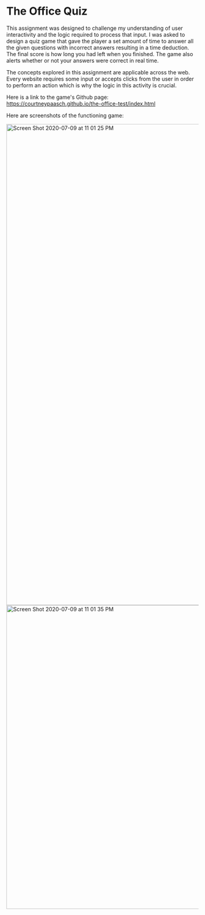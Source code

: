 # The Office Quiz

This assignment was designed to challenge my understanding of user interactivity and the logic required to process that input. I was asked to design a quiz game that gave the player a set amount of time to answer all the given questions with incorrect answers resulting in a time deduction. The final score is how long you had left when you finished. The game also alerts whether or not your answers were correct in real time. 

The concepts explored in this assignment are applicable across the web. Every website requires some input or accepts clicks from the user in order to perform an action which is why the logic in this activity is crucial.

Here is a link to the game's Github page: https://courtneypaasch.github.io/the-office-test/index.html

Here are screenshots of the functioning game:

<img width="1262" alt="Screen Shot 2020-07-09 at 11 01 25 PM" src="https://user-images.githubusercontent.com/40651335/87111806-42a09a00-c238-11ea-9701-f2b8406b4478.png">

<img width="797" alt="Screen Shot 2020-07-09 at 11 01 35 PM" src="https://user-images.githubusercontent.com/40651335/87111799-3d434f80-c238-11ea-8fdc-ac38f4cd8dcf.png">
